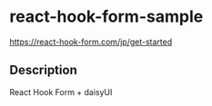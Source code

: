# react-hook-form-sample

https://react-hook-form.com/jp/get-started

## Description

React Hook Form + daisyUI
